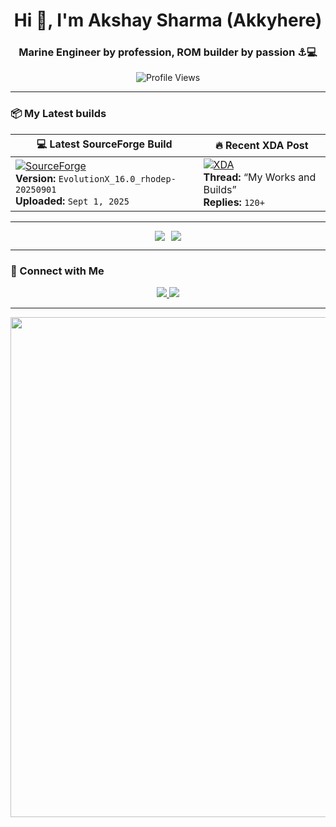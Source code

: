 <h1 align="center">Hi 👋, I'm Akshay Sharma (Akkyhere)</h1>
<h3 align="center">Marine Engineer by profession, ROM builder by passion ⚓💻</h3>

<p align="center">
  <img src="https://komarev.com/ghpvc/?username=Akkyhere&color=brightgreen" alt="Profile Views"/>
</p>

---

### 📦 My Latest builds 

| 💻 Latest SourceForge Build | 🔥 Recent XDA Post |
|-----------------------------|--------------------|
| [![SourceForge](https://img.shields.io/badge/SourceForge-LATEST_BUILD-orange?style=for-the-badge&logo=sourceforge)](https://sourceforge.net/projects/akky-builds/files/) <br> **Version:** `EvolutionX_16.0_rhodep-20250901` <br> **Uploaded:** `Sept 1, 2025` | [![XDA](https://img.shields.io/badge/XDA-Forum-blue?style=for-the-badge&logo=xda-developers)](https://xdaforums.com/t/my-works.3235465/) <br> **Thread:** “My Works and Builds” <br> **Replies:** `120+` |


---

<div align="center" style="display: flex; justify-content: center; gap: 10px; flex-wrap: wrap;">
  <img src="https://github-readme-stats.vercel.app/api?username=Akkyhere&show_icons=true&theme=tokyonight&count_private=true" />
  <img src="https://github-readme-streak-stats.herokuapp.com/?user=Akkyhere&theme=tokyonight" />
</div>

---
### 🔗 Connect with Me

<div align="center">
  <a href="https://t.me/akky_sharma" target="_blank">
    <img src="https://img.shields.io/badge/Telegram-00bfbf?style=for-the-badge&logo=Telegram&logoColor=white" />
  </a>
  <a href="https://github.com/Akkyhere" target="_blank">
    <img src="https://img.shields.io/badge/GitHub-000000?style=for-the-badge&logo=github&logoColor=white" />
  </a>
</div>

---

<p align="center">
  <img src="https://images-wixmp-ed30a86b8c4ca887773594c2.wixmp.com/f/c4ef7f36-bc73-4e87-a545-5178c1f01954/dgrt8cv-dfc2ad01-2a3a-4d7d-8d58-8b6bdb76d2a1.gif" width="800">
</p>


